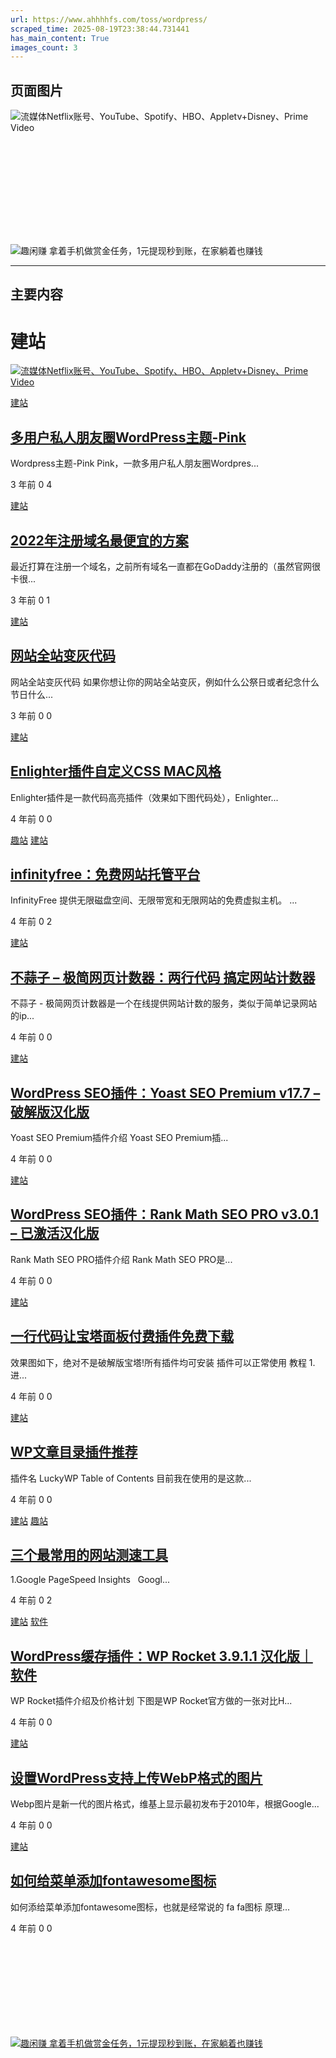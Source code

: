```yaml
---
url: https://www.ahhhhfs.com/toss/wordpress/
scraped_time: 2025-08-19T23:38:44.731441
has_main_content: True
images_count: 3
---
```


## 页面图片

![流媒体Netflix账号、YouTube、Spotify、HBO、Appletv+Disney、Prime Video](https://www.ahhhhfs.com/wp-content/uploads/2023/07/ihezu-banner-1.webp)

![趣闲赚 拿着手机做赏金任务，1元提现秒到账，在家躺着也赚钱](data:image/svg+xml,%3Csvg%20xmlns='http://www.w3.org/2000/svg'%20viewBox='0%200%200%200'%3E%3C/svg%3E)

![趣闲赚 拿着手机做赏金任务，1元提现秒到账，在家躺着也赚钱](https://www.ahhhhfs.com/wp-content/uploads/2023/01/1673195445-8474e77bd7514f4.webp)

---

## 主要内容

# 建站

[![流媒体Netflix账号、YouTube、Spotify、HBO、Appletv+Disney、Prime Video](https://www.ahhhhfs.com/wp-content/uploads/2023/07/ihezu-banner-1.webp)](https://www.ihezu.cc/?sid=fSaqZq)

[建站](https://www.ahhhhfs.com/toss/wordpress/)

## [多用户私人朋友圈WordPress主题-Pink](https://www.ahhhhfs.com/28807/ "多用户私人朋友圈WordPress主题-Pink")

Wordpress主题-Pink Pink，一款多用户私人朋友圈Wordpres...

3 年前
0
4

[建站](https://www.ahhhhfs.com/toss/wordpress/)

## [2022年注册域名最便宜的方案](https://www.ahhhhfs.com/17702/ "2022年注册域名最便宜的方案")

最近打算在注册一个域名，之前所有域名一直都在GoDaddy注册的（虽然官网很卡很...

3 年前
0
1

[建站](https://www.ahhhhfs.com/toss/wordpress/)

## [网站全站变灰代码](https://www.ahhhhfs.com/14227/ "网站全站变灰代码")

网站全站变灰代码 如果你想让你的网站全站变灰，例如什么公祭日或者纪念什么节日什么...

3 年前
0
0

[建站](https://www.ahhhhfs.com/toss/wordpress/)

## [Enlighter插件自定义CSS MAC风格](https://www.ahhhhfs.com/13529/ "Enlighter插件自定义CSS MAC风格")

Enlighter插件是一款代码高亮插件（效果如下图代码处），Enlighter...

4 年前
0
0

[趣站](https://www.ahhhhfs.com/funny_site/) [建站](https://www.ahhhhfs.com/toss/wordpress/)

## [infinityfree：免费网站托管平台](https://www.ahhhhfs.com/11396/ "infinityfree：免费网站托管平台")

InfinityFree 提供无限磁盘空间、无限带宽和无限网站的免费虚拟主机。 ...

4 年前
0
2

[建站](https://www.ahhhhfs.com/toss/wordpress/)

## [不蒜子 – 极简网页计数器：两行代码 搞定网站计数器](https://www.ahhhhfs.com/11071/ "不蒜子 – 极简网页计数器：两行代码 搞定网站计数器")

不蒜子 - 极简网页计数器是一个在线提供网站计数的服务，类似于简单记录网站的ip...

4 年前
0
0

[建站](https://www.ahhhhfs.com/toss/wordpress/)

## [WordPress SEO插件：Yoast SEO Premium v​​17.7 – 破解版汉化版](https://www.ahhhhfs.com/7726/ "WordPress SEO插件：Yoast SEO Premium v​​17.7 – 破解版汉化版")

Yoast SEO Premium插件介绍 Yoast SEO Premium插...

4 年前
0
0

[建站](https://www.ahhhhfs.com/toss/wordpress/)

## [WordPress SEO插件：Rank Math SEO PRO v3.0.1 – 已激活汉化版](https://www.ahhhhfs.com/7719/ "WordPress SEO插件：Rank Math SEO PRO v3.0.1 – 已激活汉化版")

Rank Math SEO PRO插件介绍 Rank Math SEO PRO是...

4 年前
0
0

[建站](https://www.ahhhhfs.com/toss/wordpress/)

## [一行代码让宝塔面板付费插件免费下载](https://www.ahhhhfs.com/5379/ "一行代码让宝塔面板付费插件免费下载")

效果图如下，绝对不是破解版宝塔!所有插件均可安装 插件可以正常使用 教程 1.进...

4 年前
0
0

[建站](https://www.ahhhhfs.com/toss/wordpress/)

## [WP文章目录插件推荐](https://www.ahhhhfs.com/4999/ "WP文章目录插件推荐")

插件名 LuckyWP Table of Contents 目前我在使用的是这款...

4 年前
0
0

[建站](https://www.ahhhhfs.com/toss/wordpress/) [趣站](https://www.ahhhhfs.com/funny_site/)

## [三个最常用的网站测速工具](https://www.ahhhhfs.com/4941/ "三个最常用的网站测速工具")

1.Google PageSpeed Insights   Googl...

4 年前
0
2

[建站](https://www.ahhhhfs.com/toss/wordpress/) [软件](https://www.ahhhhfs.com/software/)

## [WordPress缓存插件：WP Rocket 3.9.1.1 汉化版｜软件](https://www.ahhhhfs.com/4477/ "WordPress缓存插件：WP Rocket 3.9.1.1 汉化版｜软件")

WP Rocket插件介绍及价格计划 下图是WP Rocket官方做的一张对比H...

4 年前
0
0

[建站](https://www.ahhhhfs.com/toss/wordpress/)

## [设置WordPress支持上传WebP格式的图片](https://www.ahhhhfs.com/3615/ "设置WordPress支持上传WebP格式的图片")

Webp图片是新一代的图片格式，维基上显示最初发布于2010年，根据Google...

4 年前
0
0

[建站](https://www.ahhhhfs.com/toss/wordpress/)

## [如何给菜单添加fontawesome图标](https://www.ahhhhfs.com/2913/ "如何给菜单添加fontawesome图标")

如何添给菜单添加fontawesome图标，也就是经常说的 fa fa图标 原理...

4 年前
0
0

[![趣闲赚 拿着手机做赏金任务，1元提现秒到账，在家躺着也赚钱](data:image/svg+xml,%3Csvg%20xmlns='http://www.w3.org/2000/svg'%20viewBox='0%200%200%200'%3E%3C/svg%3E)![趣闲赚 拿着手机做赏金任务，1元提现秒到账，在家躺着也赚钱](https://www.ahhhhfs.com/wp-content/uploads/2023/01/1673195445-8474e77bd7514f4.webp)](https://a.jnqywhcm1.cn/9827377)